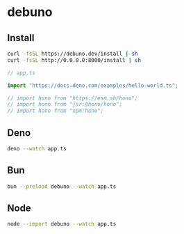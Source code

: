 # debuno

## Install
```sh
curl -fsSL https://debuno.dev/install | sh
curl -fsSL http://0.0.0.0:8000/install | sh
```

```ts
// app.ts

import "https://docs.deno.com/examples/hello-world.ts";

// import hono from "https://esm.sh/hono";
// import hono from "jsr:@hono/hono";
// import hono from "npm:hono";
```

## Deno

```sh
deno --watch app.ts
```

## Bun

```sh
bun --preload debuno --watch app.ts
```

## Node

```sh
node --import debuno --watch app.ts
```
